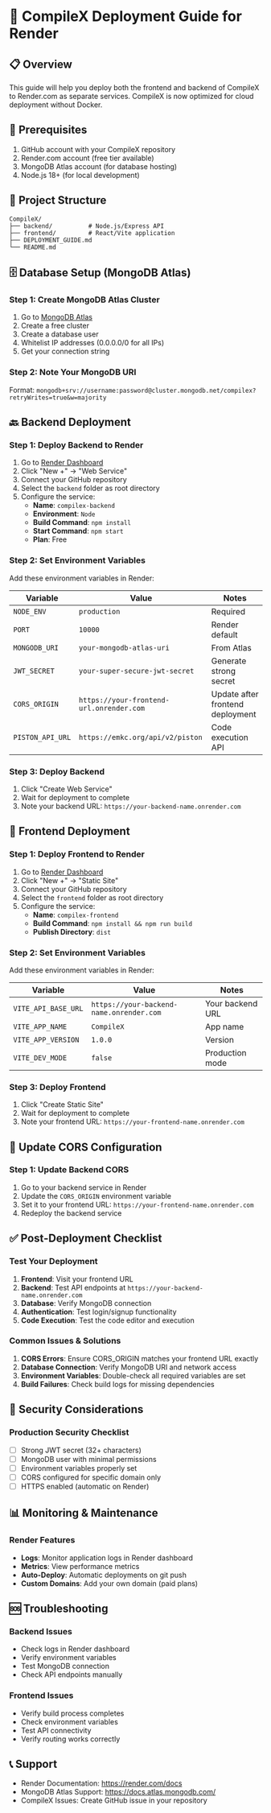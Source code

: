 # 🚀 CompileX Deployment Guide for Render

## 📋 Overview
This guide will help you deploy both the frontend and backend of CompileX to Render.com as separate services. CompileX is now optimized for cloud deployment without Docker.

## 🔧 Prerequisites
1. GitHub account with your CompileX repository
2. Render.com account (free tier available)
3. MongoDB Atlas account (for database hosting)
4. Node.js 18+ (for local development)

## 📁 Project Structure

```
CompileX/
├── backend/          # Node.js/Express API
├── frontend/         # React/Vite application
├── DEPLOYMENT_GUIDE.md
└── README.md
```

## 🗄️ Database Setup (MongoDB Atlas)

### Step 1: Create MongoDB Atlas Cluster
1. Go to [MongoDB Atlas](https://cloud.mongodb.com/)
2. Create a free cluster
3. Create a database user
4. Whitelist IP addresses (0.0.0.0/0 for all IPs)
5. Get your connection string

### Step 2: Note Your MongoDB URI
Format: `mongodb+srv://username:password@cluster.mongodb.net/compilex?retryWrites=true&w=majority`

## 🔙 Backend Deployment

### Step 1: Deploy Backend to Render
1. Go to [Render Dashboard](https://dashboard.render.com/)
2. Click "New +" → "Web Service"
3. Connect your GitHub repository
4. Select the `backend` folder as root directory
5. Configure the service:
   - **Name**: `compilex-backend`
   - **Environment**: `Node`
   - **Build Command**: `npm install`
   - **Start Command**: `npm start`
   - **Plan**: Free

### Step 2: Set Environment Variables
Add these environment variables in Render:

| Variable | Value | Notes |
|----------|-------|-------|
| `NODE_ENV` | `production` | Required |
| `PORT` | `10000` | Render default |
| `MONGODB_URI` | `your-mongodb-atlas-uri` | From Atlas |
| `JWT_SECRET` | `your-super-secure-jwt-secret` | Generate strong secret |
| `CORS_ORIGIN` | `https://your-frontend-url.onrender.com` | Update after frontend deployment |
| `PISTON_API_URL` | `https://emkc.org/api/v2/piston` | Code execution API |

### Step 3: Deploy Backend
1. Click "Create Web Service"
2. Wait for deployment to complete
3. Note your backend URL: `https://your-backend-name.onrender.com`

## 🎨 Frontend Deployment

### Step 1: Deploy Frontend to Render
1. Go to [Render Dashboard](https://dashboard.render.com/)
2. Click "New +" → "Static Site"
3. Connect your GitHub repository
4. Select the `frontend` folder as root directory
5. Configure the service:
   - **Name**: `compilex-frontend`
   - **Build Command**: `npm install && npm run build`
   - **Publish Directory**: `dist`

### Step 2: Set Environment Variables
Add these environment variables in Render:

| Variable | Value | Notes |
|----------|-------|-------|
| `VITE_API_BASE_URL` | `https://your-backend-name.onrender.com` | Your backend URL |
| `VITE_APP_NAME` | `CompileX` | App name |
| `VITE_APP_VERSION` | `1.0.0` | Version |
| `VITE_DEV_MODE` | `false` | Production mode |

### Step 3: Deploy Frontend
1. Click "Create Static Site"
2. Wait for deployment to complete
3. Note your frontend URL: `https://your-frontend-name.onrender.com`

## 🔄 Update CORS Configuration

### Step 1: Update Backend CORS
1. Go to your backend service in Render
2. Update the `CORS_ORIGIN` environment variable
3. Set it to your frontend URL: `https://your-frontend-name.onrender.com`
4. Redeploy the backend service

## ✅ Post-Deployment Checklist

### Test Your Deployment
1. **Frontend**: Visit your frontend URL
2. **Backend**: Test API endpoints at `https://your-backend-name.onrender.com`
3. **Database**: Verify MongoDB connection
4. **Authentication**: Test login/signup functionality
5. **Code Execution**: Test the code editor and execution

### Common Issues & Solutions
1. **CORS Errors**: Ensure CORS_ORIGIN matches your frontend URL exactly
2. **Database Connection**: Verify MongoDB URI and network access
3. **Environment Variables**: Double-check all required variables are set
4. **Build Failures**: Check build logs for missing dependencies

## 🔐 Security Considerations

### Production Security Checklist
- [ ] Strong JWT secret (32+ characters)
- [ ] MongoDB user with minimal permissions
- [ ] Environment variables properly set
- [ ] CORS configured for specific domain only
- [ ] HTTPS enabled (automatic on Render)

## 📊 Monitoring & Maintenance

### Render Features
- **Logs**: Monitor application logs in Render dashboard
- **Metrics**: View performance metrics
- **Auto-Deploy**: Automatic deployments on git push
- **Custom Domains**: Add your own domain (paid plans)

## 🆘 Troubleshooting

### Backend Issues
- Check logs in Render dashboard
- Verify environment variables
- Test MongoDB connection
- Check API endpoints manually

### Frontend Issues
- Verify build process completes
- Check environment variables
- Test API connectivity
- Verify routing works correctly

## 📞 Support
- Render Documentation: https://render.com/docs
- MongoDB Atlas Support: https://docs.atlas.mongodb.com/
- CompileX Issues: Create GitHub issue in your repository
